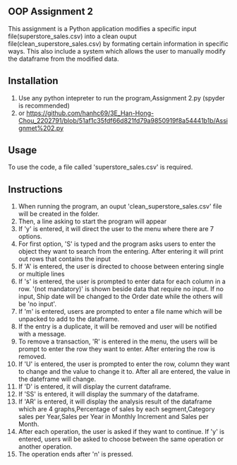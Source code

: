 ## OOP Assignment 2

This assignment is a Python application modifies a specific input file(superstore_sales.csv) into a clean ouput file(clean_superstore_sales.csv) by formating certain information in specific ways. This also include a system which allows the user to manually modify the dataframe from the modified data.

## Installation
1. Use any python intepreter to run the program,Assignment 2.py (spyder is recommended)
2. or https://github.com/hanhc69/3E_Han-Hong-Chou_2202791/blob/51af1c35fdf66d821fd79a9850919f8a54441b1b/Assignmet%202.py
## Usage
To  use the code, a file called 'superstore_sales.csv' is required.
## Instructions
1. When running the program, an ouput 'clean_superstore_sales.csv' file will be created in the folder.
2. Then, a line asking to start the program will appear
3. If 'y' is entered, it will direct the user to the menu where there are 7 options.
4. For first option, 'S' is typed and the program asks users to enter the object they want to search from the entering. After entering it will print out rows that contains the input
5. If 'A' is entered, the user is directed to choose between entering single or multiple lines
6. If 's' is entered, the user is prompted to enter data for each column in a row. '(not mandatory)' is shown beside data that require no input. If no input, Ship date will be changed to the Order date while the others will be 'no input'.
7. If 'm' is entered, users are prompted to enter a file name which will be unpacked to add to the dataframe.
8. If the entry is a duplicate, it will be removed and user will be notified with a message.
9. To remove a transaction, 'R' is entered in the menu, the users will be prompt to enter the row they want to enter. After entering the row is removed.
10. If 'U' is entered, the user is prompted to enter the row, column they want to change and the value to change it to. After all are entered, the value in the dateframe will change.
11.  If 'D' is entered, it will display the current dataframe.
12.  If 'SS' is entered, it will display the summary of the dataframe.
13.  If 'AR' is entered, it will display the analysis result of the dataframe which are 4 graphs,Percentage of sales by each segment,Category sales per Year,Sales per Year in Monthly Increment and Sales per Month.
14.  After each operation, the user is asked if they want to continue. If 'y' is entered, users will be asked to choose between the same operation or another operation.
15.  The operation ends after 'n' is pressed.     


